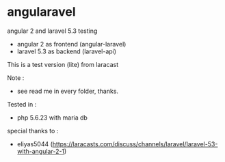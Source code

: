 # angularavel
angular 2 and laravel 5.3 testing

- angular 2 as frontend (angular-laravel)
- laravel 5.3 as backend (laravel-api)

This is a test version (lite) from laracast

Note :
- see read me in every folder, thanks.

Tested in : 
- php 5.6.23 with maria db 

special thanks to :
- eliyas5044 (https://laracasts.com/discuss/channels/laravel/laravel-53-with-angular-2-1)
